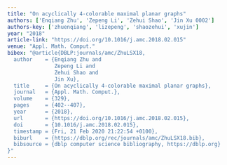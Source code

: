 ```yaml
---
title: "On acyclically 4-colorable maximal planar graphs"
authors: ['Enqiang Zhu', 'Zepeng Li', 'Zehui Shao', 'Jin Xu 0002']
authors-key: ['zhuenqiang', 'lizepeng', 'shaozehui', 'xujin']
year: "2018"
article-link: "https://doi.org/10.1016/j.amc.2018.02.015"
venue: "Appl. Math. Comput."
bibex: "@article{DBLP:journals/amc/ZhuLSX18,
  author    = {Enqiang Zhu and
               Zepeng Li and
               Zehui Shao and
               Jin Xu},
  title     = {On acyclically 4-colorable maximal planar graphs},
  journal   = {Appl. Math. Comput.},
  volume    = {329},
  pages     = {402--407},
  year      = {2018},
  url       = {https://doi.org/10.1016/j.amc.2018.02.015},
  doi       = {10.1016/j.amc.2018.02.015},
  timestamp = {Fri, 21 Feb 2020 21:22:54 +0100},
  biburl    = {https://dblp.org/rec/journals/amc/ZhuLSX18.bib},
  bibsource = {dblp computer science bibliography, https://dblp.org}
}"
---
```

